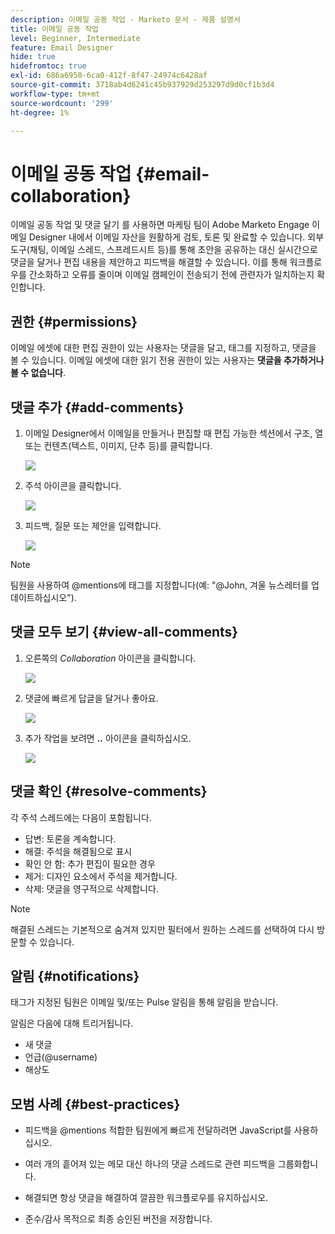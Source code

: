 ```yaml
---
description: 이메일 공동 작업 - Marketo 문서 - 제품 설명서
title: 이메일 공동 작업
level: Beginner, Intermediate
feature: Email Designer
hide: true
hidefromtoc: true
exl-id: 686a6950-6ca0-412f-8f47-24974c6428af
source-git-commit: 3718ab4d6241c45b937929d253297d9d0cf1b3d4
workflow-type: tm+mt
source-wordcount: '299'
ht-degree: 1%

---
```


# 이메일 공동 작업 {#email-collaboration}

이메일 공동 작업 및 댓글 달기 를 사용하면 마케팅 팀이 Adobe Marketo Engage 이메일 Designer 내에서 이메일 자산을 원활하게 검토, 토론 및 완료할 수 있습니다. 외부 도구(채팅, 이메일 스레드, 스프레드시트 등)를 통해 초안을 공유하는 대신 실시간으로 댓글을 달거나 편집 내용을 제안하고 피드백을 해결할 수 있습니다. 이를 통해 워크플로우를 간소화하고 오류를 줄이며 이메일 캠페인이 전송되기 전에 관련자가 일치하는지 확인합니다.

## 권한 {#permissions}

이메일 에셋에 대한 편집 권한이 있는 사용자는 댓글을 달고, 태그를 지정하고, 댓글을 볼 수 있습니다. 이메일 에셋에 대한 읽기 전용 권한이 있는 사용자는 **댓글을 추가하거나 볼 수 없습니다**.

## 댓글 추가 {#add-comments}

1. 이메일 Designer에서 이메일을 만들거나 편집할 때 편집 가능한 섹션에서 구조, 열 또는 컨텐츠(텍스트, 이미지, 단추 등)를 클릭합니다.

   ![](assets/email-collaboration-1.png)

1. 주석 아이콘을 클릭합니다.

   ![](assets/email-collaboration-2.png)

1. 피드백, 질문 또는 제안을 입력합니다.

   ![](assets/email-collaboration-3.png)

>[!NOTE]
>
>팀원을 사용하여 @mentions에 태그를 지정합니다(예: &quot;@John, 겨울 뉴스레터를 업데이트하십시오&quot;).

## 댓글 모두 보기 {#view-all-comments}

1. 오른쪽의 _Collaboration_ 아이콘을 클릭합니다.

   ![](assets/email-collaboration-4.png)

1. 댓글에 빠르게 답글을 달거나 좋아요.

   ![](assets/email-collaboration-5.png)

1. 추가 작업을 보려면 **..** 아이콘을 클릭하십시오.

   ![](assets/email-collaboration-6.png)

## 댓글 확인 {#resolve-comments}

각 주석 스레드에는 다음이 포함됩니다.

* 답변: 토론을 계속합니다.
* 해결: 주석을 해결됨으로 표시
* 확인 안 함: 추가 편집이 필요한 경우
* 제거: 디자인 요소에서 주석을 제거합니다.
* 삭제: 댓글을 영구적으로 삭제합니다.

>[!NOTE]
>
>해결된 스레드는 기본적으로 숨겨져 있지만 필터에서 원하는 스레드를 선택하여 다시 방문할 수 있습니다.

## 알림 {#notifications}

태그가 지정된 팀원은 이메일 및/또는 Pulse 알림을 통해 알림을 받습니다.

알림은 다음에 대해 트리거됩니다.

* 새 댓글
* 언급(@username)
* 해상도

## 모범 사례 {#best-practices}

* 피드백을 @mentions 적합한 팀원에게 빠르게 전달하려면 JavaScript를 사용하십시오.

* 여러 개의 흩어져 있는 메모 대신 하나의 댓글 스레드로 관련 피드백을 그룹화합니다.

* 해결되면 항상 댓글을 해결하여 깔끔한 워크플로우를 유지하십시오.

* 준수/감사 목적으로 최종 승인된 버전을 저장합니다.

